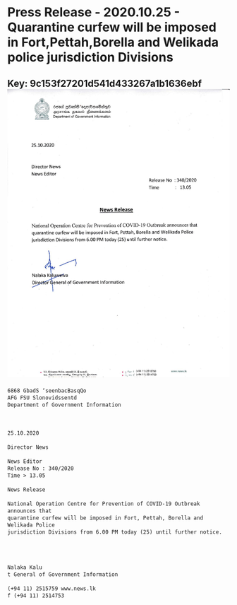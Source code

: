 # Press Release - 2020.10.25 - Quarantine curfew will be imposed in Fort,Pettah,Borella and Welikada police jurisdiction Divisions 
Key: 9c153f27201d541d433267a1b1636ebf 
![img](img/9c153f27201d541d433267a1b1636ebf.jpg)
---
```
6868 GbadS ‘seenbacBasqQo
AFG FSU Slonovidssentd
Department of Government Information

 

25.10.2020

Director News

News Editor
Release No : 340/2020
Time > 13.05

News Release

National Operation Centre for Prevention of COVID-19 Outbreak announces that
quarantine curfew will be imposed in Fort, Pettah, Borella and Welikada Police
jurisdiction Divisions from 6.00 PM today (25) until further notice.

 
   

Nalaka Kalu
t General of Government Information

(+94 11) 2515759 www.news.lk
f (+94 11) 2514753

    

```
